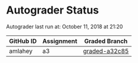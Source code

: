 # Autograder Status
Autograder last run at: October 11, 2018 at 21:20

| GitHub ID | Assignment | Graded Branch |
|-----------|------------|---------------|
| amlahey | a3 | [graded-a32c85](https://github.com/Fall2018COMP401-001/a3-amlahey/tree/graded-a32c85) | 
